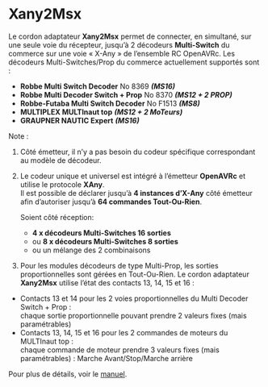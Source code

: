 # Xany2Msx

Le cordon adaptateur **Xany2Msx** permet de connecter, en simultané, sur une seule voie du
récepteur, jusqu’à 2 décodeurs **Multi-Switch** du commerce sur une voie « X-Any » de l’ensemble
RC OpenAVRc.
Les décodeurs Multi-Switches/Prop du commerce actuellement supportés sont :
* **Robbe Multi Switch Decoder** No 8369 ***(MS16)***
* **Robbe Multi Decoder Switch + Prop** No 8370 ***(MS12 + 2 PROP)***
* **Robbe-Futaba Multi Switch Decoder** No F1513 ***(MS8)***
* **MULTIPLEX MULTInaut top** ***(MS12 + 2 MoTeurs)***
* **GRAUPNER NAUTIC Expert** ***(MS16)***


Note :
1. Côté émetteur, il n’y a pas besoin du codeur spécifique correspondant au modèle de
décodeur.
2. Le codeur unique et universel est intégré à l’émetteur **OpenAVRc** et utilise le protocole **XAny**.  
Il est possible de déclarer jusqu’à **4 instances d’X-Any** côté émetteur afin d’autoriser
jusqu’à **64 commandes Tout-Ou-Rien**.

   Soient côté réception:
   * **4 x décodeurs Multi-Switches 16 sorties**
   * ou **8 x décodeurs Multi-Switches 8 sorties**
   * ou un mélange des 2 combinaisons

3. Pour les modules décodeurs de type Multi-Prop, les sorties proportionnelles sont gérées en
Tout-Ou-Rien. Le cordon adaptateur **Xany2Msx** utilise l’état des contacts 13, 14, 15 et 16 :
* Contacts 13 et 14 pour les 2 voies proportionnelles du Multi Decoder Switch + Prop :  
chaque sortie proportionnelle pouvant prendre 2 valeurs fixes (mais paramétrables)
* Contacts 13, 14, 15 et 16 pour les 2 commandes de moteurs du MULTInaut top :  
chaque commande de moteur prendre 3 valeurs fixes (mais paramétrables) : Marche
Avant/Stop/Marche arrière

Pour plus de détails, voir le [manuel](https://github.com/Ingwie/OpenAVRc_Hw/blob/V3/Xany2Msx/Xany2Msx_Manuel_Utilisateur.pdf).



